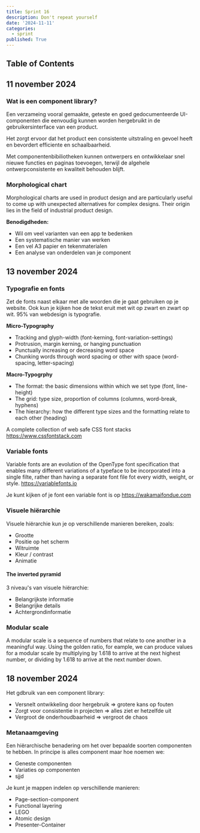 ```yaml
---
title: Sprint 16
description: Don't repeat yourself
date: '2024-11-11'
categories:
  - sprint
published: True
---
```


## Table of Contents

## 11 november 2024
### Wat is een component library?
Een verzameing vooral gemaakte, geteste en goed gedocumenteerde UI-componenten die eenvoudig kunnen worden hergebruikt in de gebruikersinterface van een product.


Het zorgt ervoor dat het product een consistente uitstraling en gevoel heeft en bevordert efficiente en schaalbaarheid.


Met componentenbibiliotheken kunnen ontwerpers en ontwikkelaar snel nieuwe functies en paginas toevoegen, terwijl de algehele ontwerpconsistente en kwaliteit behouden blijft.

### Morphological chart
Morphological charts are used in product design and are particularly useful to come up with unexpected alternatives for complex designs. Their origin lies in the field of industrial product design.

**Benodigdheden:**
- Wil om veel varianten van een app te bedenken
- Een systematische manier van werken
- Een vel A3 papier en tekenmaterialen
- Een analyse van onderdelen van je component

## 13 november 2024
### Typografie en fonts
Zet de fonts naast elkaar met alle woorden die je gaat gebruiken op je website. Ook kun je kijken hoe de tekst eruit met wit op zwart en zwart op wit. 95% van webdesign is typografie.


**Micro-Typography**
- Tracking and glyph-width (font-kerning, font-variation-settings)
- Protrusion, margin kerning, or hanging punctuation
- Punctually increasing or decreasing word space
- Chunking words through word spacing or other with space (word-spacing, letter-spacing)

**Macro-Typogrphy**
- The format: the basic dimensions within which we set type (font, line-height)
- The grid: type size, proportion of columns (columns, word-break, hyphens)
- The hierarchy: how the different type sizes and the formatting relate to each other (heading)

A complete collection of web safe CSS font stacks https://www.cssfontstack.com

### Variable fonts
Variable fonts are an evolution of the OpenType font specification that enables many different variations of a typeface to be incorporated into a single filte, rather than having a separate font file fot every width, weight, or style. https://variablefonts.io

Je kunt kijken of je font een variable font is op https://wakamaifondue.com

### Visuele hiërarchie
Visuele hiërarchie kun je op verschillende manieren bereiken, zoals:
- Grootte
- Positie op het scherm
- Witruimte
- Kleur / contrast
- Animatie

#### The inverted pyramid
3 niveau's van visuele hiërarchie:
- Belangrijkste informatie
- Belangrijke details
- Achtergrondinformatie

### Modular scale
A modular scale is a sequence of numbers that relate to one another in a meaningful way. Using the golden ratio, for eample, we can produce values for a modular scale by multiplying by 1.618 to arrive at the next highest number, or dividing by 1.618 to arrive at the next number down.

## 18 november 2024
Het gdbruik van een component library:
- Versnelt ontwikkeling door hergebruik => grotere kans op fouten
- Zorgt voor consistentie in projecten => alles ziet er hetzelfde uit
- Vergroot de onderhoudbaarheid => vergroot de chaos

### Metanaamgeving
Een hiërarchische benadering om het over bepaalde soorten componenten te hebben. In principe is alles component maar hoe noemen we:
- Geneste componenten
- Variaties op componenten
- sjjd

Je kunt je mappen indelen op verschillende manieren:
- Page-section-component
- Functional layering
- LEGO
- Atomic design
- Presenter-Container
